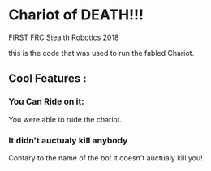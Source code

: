 # Chariot of DEATH!!!
FIRST FRC Stealth Robotics 2018

this is the code that was used to run the fabled Chariot.

## Cool Features :
### You Can Ride on it:
You were able to rude the chariot.
### It didn't auctualy kill anybody
Contary to the name of the bot it doesn't auctualy kill you!
